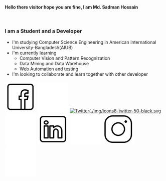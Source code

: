#### Hello there visitor hope you are fine, I am Md. Sadman Hossain
<br/>

### I am a Student and a Developer
- I'm studying Computer Science Engineering in American International University-Bangladesh(AIUB)
- I'm currently learning
    - Computer Vision and Pattern Recognization
    - Data Mining and Data Warehouse
    - Web Automation and testing
- I'm looking to collaborate and learn together with other developer

[![Facebook](./img/icons8-facebook-50-black.svg)](https://www.facebook.com/SadmanWHOssain#gh-light-mode-only)
[![Facebook](./img/icons8-facebook-50-white.svg)](https://www.facebook.com/SadmanWHOssain#gh-dark-mode-only)
[![Twitter](./img/icons8-twitter-50-black.svg](https://twitter.com/SadmanWHOssain#gh-light-mode-only)
[![Twitter](./img/icons8-twitter-50-white.svg)](https://twitter.com/SadmanWHOssain#gh-dark-mode-only)
[![LinkedIn](./img/icons8-linkedin-50-black.svg)](https://www.linkedin.com/in/sadman-hossain-71ba3517b#gh-light-mode-only)
[![LinkedIn](./img/icons8-linkedin-50-white.svg)](https://www.linkedin.com/in/sadman-hossain-71ba3517b#gh-dark-mode-only)
[![Instagram](./img/icons8-instagram-50-black.svg)](https://www.instagram.com/sadmanwhossain#gh-light-mode-only)
[![Instagram](./img/icons8-instagram-50-white.svg)](https://www.instagram.com/sadmanwhossain#gh-dark-mode-only)

[Facebook]: https://www.facebook.com/SadmanWHOssain
[Twitter]: https://twitter.com/SadmanWHOssain
[Instagram]: https://www.instagram.com/sadmanwhossain
[LinkedIn]: https://www.linkedin.com/in/sadman-hossain-71ba3517b